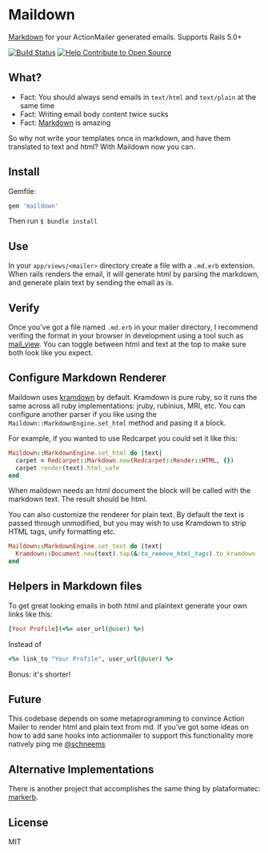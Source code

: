 # Maildown

[Markdown](http://daringfireball.net/projects/markdown/syntax) for your ActionMailer generated emails. Supports Rails 5.0+

[![Build Status](https://travis-ci.org/schneems/maildown.svg?branch=schneems%2F2.0.0)](https://travis-ci.org/schneems/maildown)
[![Help Contribute to Open Source](https://www.codetriage.com/schneems/maildown/badges/users.svg)](https://www.codetriage.com/schneems/maildown)

## What?

- Fact: You should always send emails in `text/html` and `text/plain` at the same time
- Fact: Writing email body content twice sucks
- Fact: [Markdown](http://daringfireball.net/projects/markdown/syntax) is amazing

So why not write your templates once in markdown, and have them translated to text and html? With Maildown now you can.

## Install

Gemfile:

```ruby
gem 'maildown'
```

Then run `$ bundle install`

## Use

In your `app/views/<mailer>` directory create a file with a `.md.erb` extension. When rails renders the email, it will generate html by parsing the markdown, and generate plain text by sending the email as is.

## Verify

Once you've got a file named `.md.erb` in your mailer directory, I recommend verifing the format in your browser in development using a tool such as [mail_view](https://github.com/basecamp/mail_view). You can toggle between html and text at the top to make sure both look like you expect.

## Configure Markdown Renderer

Maildown uses [kramdown](https://github.com/gettalong/kramdown) by default.
Kramdown is pure ruby, so it runs the same across all ruby implementations:
jruby, rubinius, MRI, etc. You can configure another parser if you like using
the `Maildown::MarkdownEngine.set_html` method and pasing it a block.

For example, if you wanted to use Redcarpet you could set it like this:

```ruby
Maildown::MarkdownEngine.set_html do |text|
  carpet = Redcarpet::Markdown.new(Redcarpet::Render::HTML, {})
  carpet.render(text).html_safe
end
```

When maildown needs an html document the block will be called with the markdown
text. The result should be html.

You can also customize the renderer for plain text. By default the text is
passed through unmodified, but you may wish to use Kramdown to strip HTML tags,
unify formatting etc.

```ruby
Maildown::MarkdownEngine.set_text do |text|
  Kramdown::Document.new(text).tap(&:to_remove_html_tags).to_kramdown
end
```

## Helpers in Markdown files

To get great looking emails in both html and plaintext generate your own links like this:

```ruby
[Your Profile](<%= user_url(@user) %>)
```

Instead of

```ruby
<%= link_to "Your Profile", user_url(@user) %>
```

Bonus: it's shorter!

## Future

This codebase depends on some metaprogramming to convince Action Mailer to render html and plain text from md. If you've got some ideas on how to add sane hooks into actionmailer to support this functionality more natively ping me [@schneems](https://twitter.com/schneems)


## Alternative Implementations

There is another project that accomplishes the same thing by plataformatec: [markerb](https://github.com/plataformatec/markerb).

## License

MIT
